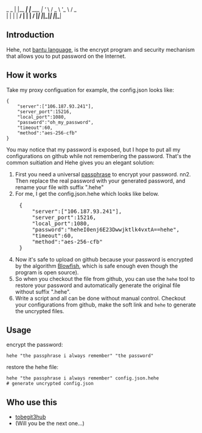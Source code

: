  _          _
| |__   ___| |__   ___
| '_ \ / _ \ '_ \ / _ \
| | | |  __/ | | |  __/
|_| |_|\___|_| |_|\___|

## Introduction
Hehe, not [bantu language](http://en.wikipedia.org/wiki/Hehe_language), is the encrypt program and security mechanism that allows you to put password on the Internet.

## How it works
Take my proxy configuation for example, the config.json looks like:

    {
        "server":["106.187.93.241"],
        "server_port":15216,
        "local_port":1080,
        "password":"oh_my_password",
        "timeout":60,
        "method":"aes-256-cfb"
    }
	
You may notice that my password is exposed, but I hope to put all my configurations on github while not remembering the password. That's the common suitiation and Hehe gives you an elegant solution:

1. First you need a universal [passphrase](http://en.wikipedia.org/wiki/Passphrase) to encrypt your password.
nn2. Then replace the real password with your generated password, and rename your file with suffix ".hehe"
3. For me, I get the config.json.hehe which looks like below.
<pre>
    {
        "server":["106.187.93.241"],
        "server_port":15216,
        "local_port":1080,
        "password":"heheI0enj6E23Dwwjktlk4vxtA==hehe",
        "timeout":60,
        "method":"aes-256-cfb"
    }
</pre>	
4. Now it's safe to upload on github because your password is encrypted by the algorithm [Blowfish](http://en.wikipedia.org/wiki/Blowfish_(cipher)), which is safe enough even though the program is open source).
5. So when you checkout the file from github, you can use the `hehe` tool to restore your password and automatically generate the original file without suffix ".hehe".
6. Write a script and all can be done without manual control. Checkout your configurations from github, make the soft link and `hehe` to generate the uncrypted files.

## Usage
encrypt the password:

    hehe "the passphrase i always remember" "the password"

restore the hehe file:

    hehe "the passphrase i always remember" config.json.hehe
	# generate uncrypted config.json
						
## Who use this
* [tobegit3hub](https://github.com/tobegit3hub)
* (Will you be the next one...)
